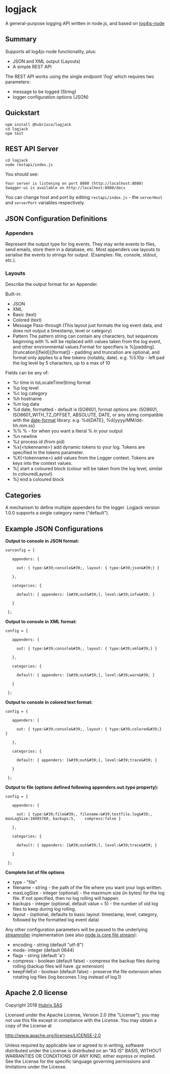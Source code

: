 # logjack
A general-purpose logging API written in node.js, and based on [log4js-node](https://github.com/log4js-node/log4js-node)

## Summary
Supports all log4js-node functionality, plus:
  - JSON and XML output (Layouts)
  - A simple REST API

The REST API works using the single endpoint ‘/log’ which requires two parameters: 
  - message to be logged (String)
  - logger configuration options (JSON)

## Quickstart
```
npm install @hubrixco/logjack
cd logjack
npm test
``` 

## REST API Server
```
cd logjack
node restapi/index.js
```

You should see:
```
Your server is listening on port 8080 (http://localhost:8080)
Swagger-ui is available on http://localhost:8080/docs
```

You can change host and port by editing `restapi/index.js` - the `serverHost` and `serverPort` variables respectively.

## JSON Configuration Definitions

### Appenders

Represent the output type for log events. They may write events to files, send emails, store them in a database, etc. Most appenders use layouts to serialise the events to strings for output. (Examples: file, console, stdout, etc.).

### Layouts

Describe the output format for an Appender.

Built-in:

- JSON
- XML
- Basic (text)
- Colored (text)
- Message Pass-through (This layout just formats the log event data, and does not output a timestamp, level or category)
- Pattern The pattern string can contain any characters, but sequences beginning with % will be replaced with values taken from the log event, and other environmental values.Format for specifiers is %[padding].[truncation][field]{[format]} - padding and truncation are optional, and format only applies to a few tokens (notably, date). e.g. %5.10p - left pad the log level by 5 characters, up to a max of 10

Fields can be any of:

- %r time in toLocaleTimeString format
- %p log level
- %c log category
- %h hostname
- %m log data
- %d date, formatted - default is ISO8601, format options are: ISO8601, ISO8601\_WITH\_TZ\_OFFSET, ABSOLUTE, DATE, or any string compatible with the [date-format](https://www.npmjs.com/package/date-format) library. e.g. %d{DATE}, %d{yyyy/MM/dd-hh.mm.ss}
- %% % - for when you want a literal % in your output
- %n newline
- %z process id (from pid)
- %x{&lt;tokenname&gt;} add dynamic tokens to your log. Tokens are specified in the tokens parameter.
- %X{&lt;tokenname&gt;} add values from the Logger context. Tokens are keys into the context values.
- %[ start a coloured block (colour will be taken from the log level, similar to colouredLayout)
- %] end a coloured block

## Categories

A mechanism to define multiple appenders for the logger. Logjack version 1.0.0 supports a single category name (&quot;default&quot;).

## Example JSON Configurations

**Output to console in JSON format:**
```
varconfig = {

   appenders: {

     out: { type:&#39;console&#39;, layout: { type:&#39;json&#39;} }

   },

   categories: {

     default: { appenders: [&#39;out&#39;], level:&#39;info&#39; }

   }

 };
```

**Output to console in XML format:**

```
config = {

   appenders: {

     out: { type:&#39;console&#39;, layout: { type:&#39;xml&#39;} }

   },

   categories: {

     default: { appenders: [&#39;out&#39;], level:&#39;warn&#39; }

   }

 };
 ```

**Output to console in colored text format:**

```
config = {

   appenders: {

     out: { type:&#39;console&#39;, layout: { type:&#39;colored&#39;} }

   },

   categories: {

     default: { appenders: [&#39;out&#39;], level:&#39;trace&#39; }

   }

 };
 ```

**Output to file (options defined following appenders.out.type property):**

```
config = {

   appenders: {

     out: { type:&#39;file&#39;, filename:&#39;testfile.log&#39;, maxLogSize:10485760, backups:5,    compress:false }

   },

   categories: {

     default: { appenders: [&#39;out&#39;], level:&#39;trace&#39; }

   }

 };
 ```

**Complete list of file options**

- type - &quot;file&quot;
- filename - string - the path of the file where you want your logs written.
- maxLogSize - integer (optional) - the maximum size (in bytes) for the log file. If not specified, then no log rolling will happen.
- backups - integer (optional, default value = 5) - the number of old log files to keep during log rolling.
- layout - (optional, defaults to basic layout: timestamp, level, category, followed by the formatted log event data)

Any other configuration parameters will be passed to the underlying [streamroller](https://github.com/nomiddlename/streamroller) implementation (see also [node.js core file stream](https://nodejs.org/docs/latest-v8.x/api/stream.html)):

- encoding - string (default &quot;utf-8&quot;)
- mode- integer (default 0644)
- flags - string (default &#39;a&#39;)
- compress - boolean (default false) - compress the backup files during rolling (backup files will have .gz extension)
- keepFileExt - boolean (default false) - preserve the file extension when rotating log files (log becomes 1.log instead of log.1)

## Apache 2.0 license

Copyright  2018 [Hubrix SAS](https://www.hubrix.co)

Licensed under the Apache License, Version 2.0 (the "License");
you may not use this file except in compliance with the License.
You may obtain a copy of the License at

http://www.apache.org/licenses/LICENSE-2.0

Unless required by applicable law or agreed to in writing, software
distributed under the License is distributed on an "AS IS" BASIS,
WITHOUT WARRANTIES OR CONDITIONS OF ANY KIND, either express or implied.
See the License for the specific language governing permissions and
limitations under the License.
